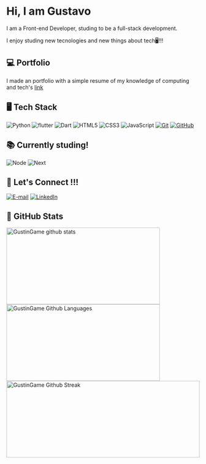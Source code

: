 # Hi, I am Gustavo
I am a Front-end Developer, studing to be a full-stack development.

I enjoy studing new tecnologies and new things about tech🖥️!!!

## 💻 Portfolio
I made an portfolio with a simple resume of my knowledge of computing and tech's
[link](portfolio-tau-nine-38.vercel.app)

## 🖥️ Tech Stack

![Python](https://img.shields.io/badge/python-000?style=for-the-badge&logo=python&logoColor=ffdd54)
![flutter](https://img.shields.io/badge/flutter-000?style=for-the-badge&logo=flutter&logoColor=02569B)
![Dart](https://img.shields.io/badge/dart-000?style=for-the-badge&logo=dart&logoColor=0175C2)
![HTML5](https://img.shields.io/badge/HTML-000?style=for-the-badge&logo=html5&logoColor=E34F26)
![CSS3](https://img.shields.io/badge/CSS3-000?style=for-the-badge&logo=css3&logoColor=1572B6)
![JavaScript](https://img.shields.io/badge/JavaScript-000?style=for-the-badge&logo=javascript&logoColor=F7DF1E)
[![Git](https://img.shields.io/badge/Git-000?style=for-the-badge&logo=git&logoColor=F05032)](https://git-scm.com/doc)
[![GitHub](https://img.shields.io/badge/GitHub-000?style=for-the-badge&logo=github&logoColor=ffffff)](https://docs.github.com/)

## 📚 Currently studing!

![Node](https://img.shields.io/badge/Node-000?style=for-the-badge&logo=nodedotjs&logoColor=339933)
![Next](https://img.shields.io/badge/Next-000?style=for-the-badge&logo=nextdotjs&logoColor=ffffff)

## 📲 Let's Connect !!!

[![E-mail](https://img.shields.io/badge/gmail-000?style=for-the-badge&logo=gmail&logoColor=fffff)](mailto:gustavogoncalves3ch@gmail.com)
[![LinkedIn](https://img.shields.io/badge/-LinkedIn-000?style=for-the-badge&logo=linkedin&logoColor=30A3DC)](https://www.linkedin.com/in/gustavo-henrique-gon%C3%A7alves-ribeiro-a45090226/)

## 🌟 GitHub Stats

<a href="https://github.com/GustinGame/GustinGame/blob/main/README.md">
  <img height=200 width=400 flex="flex" justify="center" title ="GustinGame github stats" src="https://github-readme-stats.vercel.app/api?username=GustinGame&show_icons=true&theme=midnight-purple&hide_border=true" />
</a>
<a href="https://github.com/GustinGame/GustinGame/blob/main/README.md">
  <img height=200 width=400 flex="flex" justify="center" title = "GustinGame Github Languages" src="https://github-readme-stats.vercel.app/api/top-langs?username=GustinGame&hide_title=false&layout=compact&langs_count=5&theme=midnight-purple&hide_border=true" />
</a>
<a href="https://github.com/GustinGame/GustinGame/blob/main/README.md">
  <img height=200 width=100% title = "GustinGame Github Streak" src="https://github-readme-streak-stats.herokuapp.com/?user=GustinGame&theme=react&hide_border=false&background=000" />
</a>
